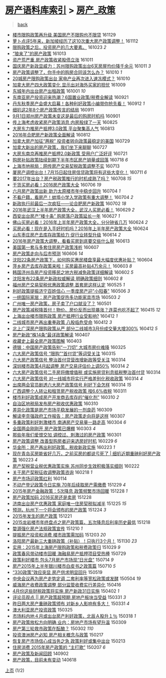 [房产语料库索引](../../README.md)  > [房产_政策](房产_政策.md)
====
> [back](../README.md)

- [楼市限购政策再升级 美国房产不限购也不限贷](http://jkwz.applinzi.com/ittc/6905917432220091396.html#%E6%A5%BC%E5%B8%82%E9%99%90%E8%B4%AD%E6%94%BF%E7%AD%96%E5%86%8D%E5%8D%87%E7%BA%A7+%E7%BE%8E%E5%9B%BD%E6%88%BF%E4%BA%A7%E4%B8%8D%E9%99%90%E8%B4%AD%E4%B9%9F%E4%B8%8D%E9%99%90%E8%B4%B7) 161129  
- [萝卜点评5年来，新加坡经历了这10次重大房产政策调整！](http://jkwz.applinzi.com/ittc/6899730518316155909.html#%E8%90%9D%E5%8D%9C%E7%82%B9%E8%AF%845%E5%B9%B4%E6%9D%A5%EF%BC%8C%E6%96%B0%E5%8A%A0%E5%9D%A1%E7%BB%8F%E5%8E%86%E4%BA%86%E8%BF%9910%E6%AC%A1%E9%87%8D%E5%A4%A7%E6%88%BF%E4%BA%A7%E6%94%BF%E7%AD%96%E8%B0%83%E6%95%B4%EF%BC%81) 161112  
- [限购政策之后，投资房产的几大要素。](http://jkwz.applinzi.com/ittc/6892207640054072325.html#%E9%99%90%E8%B4%AD%E6%94%BF%E7%AD%96%E4%B9%8B%E5%90%8E%EF%BC%8C%E6%8A%95%E8%B5%84%E6%88%BF%E4%BA%A7%E7%9A%84%E5%87%A0%E5%A4%A7%E8%A6%81%E7%B4%A0%E3%80%82) 161023 *2* 
- [“狼来了”的房产政策](http://jkwz.applinzi.com/ittc/6888526877626467333.html#%E2%80%9C%E7%8B%BC%E6%9D%A5%E4%BA%86%E2%80%9D%E7%9A%84%E6%88%BF%E4%BA%A7%E6%94%BF%E7%AD%96) 161013  
- [资产荒严重 房产政策收紧股债立涨](http://jkwz.applinzi.com/ittc/6887793618621826053.html#%E8%B5%84%E4%BA%A7%E8%8D%92%E4%B8%A5%E9%87%8D+%E6%88%BF%E4%BA%A7%E6%94%BF%E7%AD%96%E6%94%B6%E7%B4%A7%E8%82%A1%E5%80%BA%E7%AB%8B%E6%B6%A8) 161011  
- [国庆房产新政显威力：苏州限购政策出台6天房屋均价降千余元](http://jkwz.applinzi.com/ittc/6887718450893423620.html#%E5%9B%BD%E5%BA%86%E6%88%BF%E4%BA%A7%E6%96%B0%E6%94%BF%E6%98%BE%E5%A8%81%E5%8A%9B%EF%BC%9A%E8%8B%8F%E5%B7%9E%E9%99%90%E8%B4%AD%E6%94%BF%E7%AD%96%E5%87%BA%E5%8F%B06%E5%A4%A9%E6%88%BF%E5%B1%8B%E5%9D%87%E4%BB%B7%E9%99%8D%E5%8D%83%E4%BD%99%E5%85%83) 161011 *3* 
- [房产政策调整了，你手中的购房合同该怎么办？](http://jkwz.applinzi.com/ittc/6887411107584541700.html#%E6%88%BF%E4%BA%A7%E6%94%BF%E7%AD%96%E8%B0%83%E6%95%B4%E4%BA%86%EF%BC%8C%E4%BD%A0%E6%89%8B%E4%B8%AD%E7%9A%84%E8%B4%AD%E6%88%BF%E5%90%88%E5%90%8C%E8%AF%A5%E6%80%8E%E4%B9%88%E5%8A%9E%EF%BC%9F) 161010 *1* 
- [20城房产限购政策出台 家电产业再次进入速冻模式？](http://jkwz.applinzi.com/ittc/6887302561958200324.html#20%E5%9F%8E%E6%88%BF%E4%BA%A7%E9%99%90%E8%B4%AD%E6%94%BF%E7%AD%96%E5%87%BA%E5%8F%B0+%E5%AE%B6%E7%94%B5%E4%BA%A7%E4%B8%9A%E5%86%8D%E6%AC%A1%E8%BF%9B%E5%85%A5%E9%80%9F%E5%86%BB%E6%A8%A1%E5%BC%8F%EF%BC%9F) 161010  
- [加拿大房产四大政策变化 显示出对海外买家的担忧](http://jkwz.applinzi.com/ittc/6887032758295069701.html#%E5%8A%A0%E6%8B%BF%E5%A4%A7%E6%88%BF%E4%BA%A7%E5%9B%9B%E5%A4%A7%E6%94%BF%E7%AD%96%E5%8F%98%E5%8C%96+%E6%98%BE%E7%A4%BA%E5%87%BA%E5%AF%B9%E6%B5%B7%E5%A4%96%E4%B9%B0%E5%AE%B6%E7%9A%84%E6%8B%85%E5%BF%A7) 161009  
- [东城年内出台房产出租政策](http://jkwz.applinzi.com/ittc/6883830335229395973.html#%E4%B8%9C%E5%9F%8E%E5%B9%B4%E5%86%85%E5%87%BA%E5%8F%B0%E6%88%BF%E4%BA%A7%E5%87%BA%E7%A7%9F%E6%94%BF%E7%AD%96) 161001 *10* 
- [东南亚房产投资迎来热潮？6国置业政策/税费全解读](http://jkwz.applinzi.com/ittc/6880242224482223109.html#%E4%B8%9C%E5%8D%97%E4%BA%9A%E6%88%BF%E4%BA%A7%E6%8A%95%E8%B5%84%E8%BF%8E%E6%9D%A5%E7%83%AD%E6%BD%AE%EF%BC%9F6%E5%9B%BD%E7%BD%AE%E4%B8%9A%E6%94%BF%E7%AD%96%2F%E7%A8%8E%E8%B4%B9%E5%85%A8%E8%A7%A3%E8%AF%BB) 160921  
- [丹东秋季房产会盛大启幕！各种利好政策小编带你抢先看！](http://jkwz.applinzi.com/ittc/6876979853621986308.html#%E4%B8%B9%E4%B8%9C%E7%A7%8B%E5%AD%A3%E6%88%BF%E4%BA%A7%E4%BC%9A%E7%9B%9B%E5%A4%A7%E5%90%AF%E5%B9%95%EF%BC%81%E5%90%84%E7%A7%8D%E5%88%A9%E5%A5%BD%E6%94%BF%E7%AD%96%E5%B0%8F%E7%BC%96%E5%B8%A6%E4%BD%A0%E6%8A%A2%E5%85%88%E7%9C%8B%EF%BC%81) 160912 *1* 
- [细扒这2年8个房产政策传言的结局](http://jkwz.applinzi.com/ittc/6876546292536312836.html#%E7%BB%86%E6%89%92%E8%BF%992%E5%B9%B48%E4%B8%AA%E6%88%BF%E4%BA%A7%E6%94%BF%E7%AD%96%E4%BC%A0%E8%A8%80%E7%9A%84%E7%BB%93%E5%B1%80) 160911  
- [9月1日郑州房产政策未变这是最后的购房时机吗](http://jkwz.applinzi.com/ittc/6872817430904177669.html#9%E6%9C%881%E6%97%A5%E9%83%91%E5%B7%9E%E6%88%BF%E4%BA%A7%E6%94%BF%E7%AD%96%E6%9C%AA%E5%8F%98%E8%BF%99%E6%98%AF%E6%9C%80%E5%90%8E%E7%9A%84%E8%B4%AD%E6%88%BF%E6%97%B6%E6%9C%BA%E5%90%97) 160901  
- [传上海考虑收紧房产政策消息 内房股绿了一天](http://jkwz.applinzi.com/ittc/6870344061453599749.html#%E4%BC%A0%E4%B8%8A%E6%B5%B7%E8%80%83%E8%99%91%E6%94%B6%E7%B4%A7%E6%88%BF%E4%BA%A7%E6%94%BF%E7%AD%96%E6%B6%88%E6%81%AF+%E5%86%85%E6%88%BF%E8%82%A1%E7%BB%BF%E4%BA%86%E4%B8%80%E5%A4%A9) 160825  
- [大房东力推房产抵押3.0政策 平台聚集高人气](http://jkwz.applinzi.com/ittc/6865476826142606341.html#%E5%A4%A7%E6%88%BF%E4%B8%9C%E5%8A%9B%E6%8E%A8%E6%88%BF%E4%BA%A7%E6%8A%B5%E6%8A%BC3.0%E6%94%BF%E7%AD%96+%E5%B9%B3%E5%8F%B0%E8%81%9A%E9%9B%86%E9%AB%98%E4%BA%BA%E6%B0%94) 160813  
- [2016年合肥房产新政策全面解读](http://jkwz.applinzi.com/ittc/6865384467035849733.html#2016%E5%B9%B4%E5%90%88%E8%82%A5%E6%88%BF%E4%BA%A7%E6%96%B0%E6%94%BF%E7%AD%96%E5%85%A8%E9%9D%A2%E8%A7%A3%E8%AF%BB) 160812  
- [加拿大房产加征“两税” 投资者转向政策最稳定的美国](http://jkwz.applinzi.com/ittc/6860247472567485445.html#%E5%8A%A0%E6%8B%BF%E5%A4%A7%E6%88%BF%E4%BA%A7%E5%8A%A0%E5%BE%81%E2%80%9C%E4%B8%A4%E7%A8%8E%E2%80%9D+%E6%8A%95%E8%B5%84%E8%80%85%E8%BD%AC%E5%90%91%E6%94%BF%E7%AD%96%E6%9C%80%E7%A8%B3%E5%AE%9A%E7%9A%84%E7%BE%8E%E5%9B%BD) 160729  
- [加拿大新出的房产政策，我们坐下来聊聊](http://jkwz.applinzi.com/ittc/6859585546648814596.html#%E5%8A%A0%E6%8B%BF%E5%A4%A7%E6%96%B0%E5%87%BA%E7%9A%84%E6%88%BF%E4%BA%A7%E6%94%BF%E7%AD%96%EF%BC%8C%E6%88%91%E4%BB%AC%E5%9D%90%E4%B8%8B%E6%9D%A5%E8%81%8A%E8%81%8A) 160727  
- [大房东南京再推房产抵押2.0新政策 受用户广泛好评](http://jkwz.applinzi.com/ittc/6857334066915050500.html#%E5%A4%A7%E6%88%BF%E4%B8%9C%E5%8D%97%E4%BA%AC%E5%86%8D%E6%8E%A8%E6%88%BF%E4%BA%A7%E6%8A%B5%E6%8A%BC2.0%E6%96%B0%E6%94%BF%E7%AD%96+%E5%8F%97%E7%94%A8%E6%88%B7%E5%B9%BF%E6%B3%9B%E5%A5%BD%E8%AF%84) 160721  
- [购房补贴政策陆续到期下半年市区房产销量或回落](http://jkwz.applinzi.com/ittc/6856102594493285381.html#%E8%B4%AD%E6%88%BF%E8%A1%A5%E8%B4%B4%E6%94%BF%E7%AD%96%E9%99%86%E7%BB%AD%E5%88%B0%E6%9C%9F%E4%B8%8B%E5%8D%8A%E5%B9%B4%E5%B8%82%E5%8C%BA%E6%88%BF%E4%BA%A7%E9%94%80%E9%87%8F%E6%88%96%E5%9B%9E%E8%90%BD) 160718 *6* 
- [上海市地税局：网传房产交易契税政策调整不实](http://jkwz.applinzi.com/ittc/6854282099779175428.html#%E4%B8%8A%E6%B5%B7%E5%B8%82%E5%9C%B0%E7%A8%8E%E5%B1%80%EF%BC%9A%E7%BD%91%E4%BC%A0%E6%88%BF%E4%BA%A7%E4%BA%A4%E6%98%93%E5%A5%91%E7%A8%8E%E6%94%BF%E7%AD%96%E8%B0%83%E6%95%B4%E4%B8%8D%E5%AE%9E) 160713  
- [厦房产调控出台！7月15日起住房信贷政策将有这些大变化！](http://jkwz.applinzi.com/ittc/6853607767897801732.html#%E5%8E%A6%E6%88%BF%E4%BA%A7%E8%B0%83%E6%8E%A7%E5%87%BA%E5%8F%B0%EF%BC%817%E6%9C%8815%E6%97%A5%E8%B5%B7%E4%BD%8F%E6%88%BF%E4%BF%A1%E8%B4%B7%E6%94%BF%E7%AD%96%E5%B0%86%E6%9C%89%E8%BF%99%E4%BA%9B%E5%A4%A7%E5%8F%98%E5%8C%96%EF%BC%81) 160711 *6* 
- [要2017年出台？房产税政策推行的时机成熟了吗？](http://jkwz.applinzi.com/ittc/6852553475824813061.html#%E8%A6%812017%E5%B9%B4%E5%87%BA%E5%8F%B0%EF%BC%9F%E6%88%BF%E4%BA%A7%E7%A8%8E%E6%94%BF%E7%AD%96%E6%8E%A8%E8%A1%8C%E7%9A%84%E6%97%B6%E6%9C%BA%E6%88%90%E7%86%9F%E4%BA%86%E5%90%97%EF%BC%9F) 160708 *15* 
- [干货买房必看！2016房产政策大全](http://jkwz.applinzi.com/ittc/6851859026891244548.html#%E5%B9%B2%E8%B4%A7%E4%B9%B0%E6%88%BF%E5%BF%85%E7%9C%8B%EF%BC%812016%E6%88%BF%E4%BA%A7%E6%94%BF%E7%AD%96%E5%A4%A7%E5%85%A8) 160706 *19* 
- [六月房产政策出新 助力太原楼市年中稳步回升](http://jkwz.applinzi.com/ittc/6851103950077690885.html#%E5%85%AD%E6%9C%88%E6%88%BF%E4%BA%A7%E6%94%BF%E7%AD%96%E5%87%BA%E6%96%B0+%E5%8A%A9%E5%8A%9B%E5%A4%AA%E5%8E%9F%E6%A5%BC%E5%B8%82%E5%B9%B4%E4%B8%AD%E7%A8%B3%E6%AD%A5%E5%9B%9E%E5%8D%87) 160704 *1* 
- [不看户籍，看房产！蚌埠小学入学政策有重大调整！](http://jkwz.applinzi.com/ittc/6851070515200148485.html#%E4%B8%8D%E7%9C%8B%E6%88%B7%E7%B1%8D%EF%BC%8C%E7%9C%8B%E6%88%BF%E4%BA%A7%EF%BC%81%E8%9A%8C%E5%9F%A0%E5%B0%8F%E5%AD%A6%E5%85%A5%E5%AD%A6%E6%94%BF%E7%AD%96%E6%9C%89%E9%87%8D%E5%A4%A7%E8%B0%83%E6%95%B4%EF%BC%81) 160704 *2* 
- [新政执行前最后一次疯狂——论合肥房产新政策](http://jkwz.applinzi.com/ittc/6850393612130714629.html#%E6%96%B0%E6%94%BF%E6%89%A7%E8%A1%8C%E5%89%8D%E6%9C%80%E5%90%8E%E4%B8%80%E6%AC%A1%E7%96%AF%E7%8B%82%E2%80%94%E2%80%94%E8%AE%BA%E5%90%88%E8%82%A5%E6%88%BF%E4%BA%A7%E6%96%B0%E6%94%BF%E7%AD%96) 160702 *18* 
- [2016年武汉上半年房产政策大全，武汉人买房必看！](http://jkwz.applinzi.com/ittc/6849239337740534789.html#2016%E5%B9%B4%E6%AD%A6%E6%B1%89%E4%B8%8A%E5%8D%8A%E5%B9%B4%E6%88%BF%E4%BA%A7%E6%94%BF%E7%AD%96%E5%A4%A7%E5%85%A8%EF%BC%8C%E6%AD%A6%E6%B1%89%E4%BA%BA%E4%B9%B0%E6%88%BF%E5%BF%85%E7%9C%8B%EF%BC%81) 160629 *2* 
- [西安出台房产“楼十条” 购房落户政策延长一年](http://jkwz.applinzi.com/ittc/6848307818276586500.html#%E8%A5%BF%E5%AE%89%E5%87%BA%E5%8F%B0%E6%88%BF%E4%BA%A7%E2%80%9C%E6%A5%BC%E5%8D%81%E6%9D%A1%E2%80%9D+%E8%B4%AD%E6%88%BF%E8%90%BD%E6%88%B7%E6%94%BF%E7%AD%96%E5%BB%B6%E9%95%BF%E4%B8%80%E5%B9%B4) 160627 *1* 
- [佛山买房必看！2016年上半年房产政策大全，分分钟省几万](http://jkwz.applinzi.com/ittc/6847360282212697092.html#%E4%BD%9B%E5%B1%B1%E4%B9%B0%E6%88%BF%E5%BF%85%E7%9C%8B%EF%BC%812016%E5%B9%B4%E4%B8%8A%E5%8D%8A%E5%B9%B4%E6%88%BF%E4%BA%A7%E6%94%BF%E7%AD%96%E5%A4%A7%E5%85%A8%EF%BC%8C%E5%88%86%E5%88%86%E9%92%9F%E7%9C%81%E5%87%A0%E4%B8%87) 160624 *2* 
- [买房必看！现在是入手好时机吗？2016年上半年房产政策大全](http://jkwz.applinzi.com/ittc/6847270088335688709.html#%E4%B9%B0%E6%88%BF%E5%BF%85%E7%9C%8B%EF%BC%81%E7%8E%B0%E5%9C%A8%E6%98%AF%E5%85%A5%E6%89%8B%E5%A5%BD%E6%97%B6%E6%9C%BA%E5%90%97%EF%BC%9F2016%E5%B9%B4%E4%B8%8A%E5%8D%8A%E5%B9%B4%E6%88%BF%E4%BA%A7%E6%94%BF%E7%AD%96%E5%A4%A7%E5%85%A8) 160624  
- [山东枣庄房产去库存政策给力 促行业转型升级](http://jkwz.applinzi.com/ittc/6843613095939015685.html#%E5%B1%B1%E4%B8%9C%E6%9E%A3%E5%BA%84%E6%88%BF%E4%BA%A7%E5%8E%BB%E5%BA%93%E5%AD%98%E6%94%BF%E7%AD%96%E7%BB%99%E5%8A%9B+%E4%BF%83%E8%A1%8C%E4%B8%9A%E8%BD%AC%E5%9E%8B%E5%8D%87%E7%BA%A7) 160614 *2* 
- [2016年房产政策大调整，看看买房到底要交些什么税](http://jkwz.applinzi.com/ittc/6843153630500488197.html#2016%E5%B9%B4%E6%88%BF%E4%BA%A7%E6%94%BF%E7%AD%96%E5%A4%A7%E8%B0%83%E6%95%B4%EF%BC%8C%E7%9C%8B%E7%9C%8B%E4%B9%B0%E6%88%BF%E5%88%B0%E5%BA%95%E8%A6%81%E4%BA%A4%E4%BA%9B%E4%BB%80%E4%B9%88%E7%A8%8E) 160613  
- [美国第一套与多套住房房产政策浅析](http://jkwz.applinzi.com/ittc/6840942189534004229.html#%E7%BE%8E%E5%9B%BD%E7%AC%AC%E4%B8%80%E5%A5%97%E4%B8%8E%E5%A4%9A%E5%A5%97%E4%BD%8F%E6%88%BF%E6%88%BF%E4%BA%A7%E6%94%BF%E7%AD%96%E6%B5%85%E6%9E%90) 160607  
- [房产政策走向与后市预测](http://jkwz.applinzi.com/ittc/6840539425687471109.html#%E6%88%BF%E4%BA%A7%E6%94%BF%E7%AD%96%E8%B5%B0%E5%90%91%E4%B8%8E%E5%90%8E%E5%B8%82%E9%A2%84%E6%B5%8B) 160606 *14* 
- [沈阳22条房产政策下，如何购买惠民楼盘享最大幅度优惠补贴？](http://jkwz.applinzi.com/ittc/6839877712101245956.html#%E6%B2%88%E9%98%B322%E6%9D%A1%E6%88%BF%E4%BA%A7%E6%94%BF%E7%AD%96%E4%B8%8B%EF%BC%8C%E5%A6%82%E4%BD%95%E8%B4%AD%E4%B9%B0%E6%83%A0%E6%B0%91%E6%A5%BC%E7%9B%98%E4%BA%AB%E6%9C%80%E5%A4%A7%E5%B9%85%E5%BA%A6%E4%BC%98%E6%83%A0%E8%A1%A5%E8%B4%B4%EF%BC%9F) 160604  
- [萍乡房产去库存政策来啦！买房最高补贴4万余元！](http://jkwz.applinzi.com/ittc/6839577457132569604.html#%E8%90%8D%E4%B9%A1%E6%88%BF%E4%BA%A7%E5%8E%BB%E5%BA%93%E5%AD%98%E6%94%BF%E7%AD%96%E6%9D%A5%E5%95%A6%EF%BC%81%E4%B9%B0%E6%88%BF%E6%9C%80%E9%AB%98%E8%A1%A5%E8%B4%B44%E4%B8%87%E4%BD%99%E5%85%83%EF%BC%81) 160603 *8* 
- [韩国济州岛房产投资移民之地方税减免政策详细解读](http://jkwz.applinzi.com/ittc/6839158981440046084.html#%E9%9F%A9%E5%9B%BD%E6%B5%8E%E5%B7%9E%E5%B2%9B%E6%88%BF%E4%BA%A7%E6%8A%95%E8%B5%84%E7%A7%BB%E6%B0%91%E4%B9%8B%E5%9C%B0%E6%96%B9%E7%A8%8E%E5%87%8F%E5%85%8D%E6%94%BF%E7%AD%96%E8%AF%A6%E7%BB%86%E8%A7%A3%E8%AF%BB) 160602 *5* 
- [沈阳发布22条房产新政权威解读 明确政策细则](http://jkwz.applinzi.com/ittc/6839047037576020997.html#%E6%B2%88%E9%98%B3%E5%8F%91%E5%B8%8322%E6%9D%A1%E6%88%BF%E4%BA%A7%E6%96%B0%E6%94%BF%E6%9D%83%E5%A8%81%E8%A7%A3%E8%AF%BB+%E6%98%8E%E7%A1%AE%E6%94%BF%E7%AD%96%E7%BB%86%E5%88%99) 160602 *8* 
- [福州房产交易契税优惠政策调整 首套房这样认定](http://jkwz.applinzi.com/ittc/6836063311342601220.html#%E7%A6%8F%E5%B7%9E%E6%88%BF%E4%BA%A7%E4%BA%A4%E6%98%93%E5%A5%91%E7%A8%8E%E4%BC%98%E6%83%A0%E6%94%BF%E7%AD%96%E8%B0%83%E6%95%B4+%E9%A6%96%E5%A5%97%E6%88%BF%E8%BF%99%E6%A0%B7%E8%AE%A4%E5%AE%9A) 160525 *1* 
- [利好政策提振济宁百姓信心 一季度房产迎&quot;小阳春&quot;](http://jkwz.applinzi.com/ittc/6829032327841580036.html#%E5%88%A9%E5%A5%BD%E6%94%BF%E7%AD%96%E6%8F%90%E6%8C%AF%E6%B5%8E%E5%AE%81%E7%99%BE%E5%A7%93%E4%BF%A1%E5%BF%83+%E4%B8%80%E5%AD%A3%E5%BA%A6%E6%88%BF%E4%BA%A7%E8%BF%8E%26quot%3B%E5%B0%8F%E9%98%B3%E6%98%A5%26quot%3B) 160506 *3* 
- [一统国际家居：房产政策促热多功能家具市场](http://jkwz.applinzi.com/ittc/6827996534444393477.html#%E4%B8%80%E7%BB%9F%E5%9B%BD%E9%99%85%E5%AE%B6%E5%B1%85%EF%BC%9A%E6%88%BF%E4%BA%A7%E6%94%BF%E7%AD%96%E4%BF%83%E7%83%AD%E5%A4%9A%E5%8A%9F%E8%83%BD%E5%AE%B6%E5%85%B7%E5%B8%82%E5%9C%BA) 160503 *2* 
- [广州唯一房产政策，房子卖了户口就没了？](http://jkwz.applinzi.com/ittc/6827290992495297541.html#%E5%B9%BF%E5%B7%9E%E5%94%AF%E4%B8%80%E6%88%BF%E4%BA%A7%E6%94%BF%E7%AD%96%EF%BC%8C%E6%88%BF%E5%AD%90%E5%8D%96%E4%BA%86%E6%88%B7%E5%8F%A3%E5%B0%B1%E6%B2%A1%E4%BA%86%EF%BC%9F) 160501  
- [房产政策减税降首付！物价、房价反而出现暴涨？连菜也吃不起了](http://jkwz.applinzi.com/ittc/6821319715389441028.html#%E6%88%BF%E4%BA%A7%E6%94%BF%E7%AD%96%E5%87%8F%E7%A8%8E%E9%99%8D%E9%A6%96%E4%BB%98%EF%BC%81%E7%89%A9%E4%BB%B7%E3%80%81%E6%88%BF%E4%BB%B7%E5%8F%8D%E8%80%8C%E5%87%BA%E7%8E%B0%E6%9A%B4%E6%B6%A8%EF%BC%9F%E8%BF%9E%E8%8F%9C%E4%B9%9F%E5%90%83%E4%B8%8D%E8%B5%B7%E4%BA%86) 160415 *12* 
- [上海出台楼市限购政策 房产抵押行业受影响?](http://jkwz.applinzi.com/ittc/6820176995631498244.html#%E4%B8%8A%E6%B5%B7%E5%87%BA%E5%8F%B0%E6%A5%BC%E5%B8%82%E9%99%90%E8%B4%AD%E6%94%BF%E7%AD%96+%E6%88%BF%E4%BA%A7%E6%8A%B5%E6%8A%BC%E8%A1%8C%E4%B8%9A%E5%8F%97%E5%BD%B1%E5%93%8D%3F) 160412 *1* 
- [二线城市房产再出重拳政策 八股临危受命](http://jkwz.applinzi.com/ittc/6820157526490219524.html#%E4%BA%8C%E7%BA%BF%E5%9F%8E%E5%B8%82%E6%88%BF%E4%BA%A7%E5%86%8D%E5%87%BA%E9%87%8D%E6%8B%B3%E6%94%BF%E7%AD%96+%E5%85%AB%E8%82%A1%E4%B8%B4%E5%8D%B1%E5%8F%97%E5%91%BD) 160412 *3* 
- [北上广深房产限购政策从严 部分二线城市3月份成交量大增300%](http://jkwz.applinzi.com/ittc/6820150060977226756.html#%E5%8C%97%E4%B8%8A%E5%B9%BF%E6%B7%B1%E6%88%BF%E4%BA%A7%E9%99%90%E8%B4%AD%E6%94%BF%E7%AD%96%E4%BB%8E%E4%B8%A5+%E9%83%A8%E5%88%86%E4%BA%8C%E7%BA%BF%E5%9F%8E%E5%B8%823%E6%9C%88%E4%BB%BD%E6%88%90%E4%BA%A4%E9%87%8F%E5%A4%A7%E5%A2%9E300%25) 160412 *5* 
- [房产新政“株14条”最详政策解读](http://jkwz.applinzi.com/ittc/6818276579545187332.html#%E6%88%BF%E4%BA%A7%E6%96%B0%E6%94%BF%E2%80%9C%E6%A0%AA14%E6%9D%A1%E2%80%9D%E6%9C%80%E8%AF%A6%E6%94%BF%E7%AD%96%E8%A7%A3%E8%AF%BB) 160407  
- [收藏史上最全房产政策图解](http://jkwz.applinzi.com/ittc/6816924129663910917.html#%E6%94%B6%E8%97%8F%E5%8F%B2%E4%B8%8A%E6%9C%80%E5%85%A8%E6%88%BF%E4%BA%A7%E6%94%BF%E7%AD%96%E5%9B%BE%E8%A7%A3) 160403  
- [德银：中国房产政策告别“一刀切” 大城市房价难降](http://jkwz.applinzi.com/ittc/6813512619352654852.html#%E5%BE%B7%E9%93%B6%EF%BC%9A%E4%B8%AD%E5%9B%BD%E6%88%BF%E4%BA%A7%E6%94%BF%E7%AD%96%E5%91%8A%E5%88%AB%E2%80%9C%E4%B8%80%E5%88%80%E5%88%87%E2%80%9D+%E5%A4%A7%E5%9F%8E%E5%B8%82%E6%88%BF%E4%BB%B7%E9%9A%BE%E9%99%8D) 160325  
- [六大房产政策信号 “限购”“首付贷”等词受关注](http://jkwz.applinzi.com/ittc/6809746345682273284.html#%E5%85%AD%E5%A4%A7%E6%88%BF%E4%BA%A7%E6%94%BF%E7%AD%96%E4%BF%A1%E5%8F%B7+%E2%80%9C%E9%99%90%E8%B4%AD%E2%80%9D%E2%80%9C%E9%A6%96%E4%BB%98%E8%B4%B7%E2%80%9D%E7%AD%89%E8%AF%8D%E5%8F%97%E5%85%B3%E6%B3%A8) 160315  
- [六大房产政策信号 整治首付贷营改增新政等受关注](http://jkwz.applinzi.com/ittc/6809511857085744133.html#%E5%85%AD%E5%A4%A7%E6%88%BF%E4%BA%A7%E6%94%BF%E7%AD%96%E4%BF%A1%E5%8F%B7+%E6%95%B4%E6%B2%BB%E9%A6%96%E4%BB%98%E8%B4%B7%E8%90%A5%E6%94%B9%E5%A2%9E%E6%96%B0%E6%94%BF%E7%AD%89%E5%8F%97%E5%85%B3%E6%B3%A8) 160314  
- [深圳楼市政策4月起调整 房产交易评估价上调50%](http://jkwz.applinzi.com/ittc/6809476045979780100.html#%E6%B7%B1%E5%9C%B3%E6%A5%BC%E5%B8%82%E6%94%BF%E7%AD%964%E6%9C%88%E8%B5%B7%E8%B0%83%E6%95%B4+%E6%88%BF%E4%BA%A7%E4%BA%A4%E6%98%93%E8%AF%84%E4%BC%B0%E4%BB%B7%E4%B8%8A%E8%B0%8350%25) 160314 *2* 
- [六大房产政策信号二手房将缴增值税 或实施房贷利息抵税整治首付贷](http://jkwz.applinzi.com/ittc/6809457856264799236.html#%E5%85%AD%E5%A4%A7%E6%88%BF%E4%BA%A7%E6%94%BF%E7%AD%96%E4%BF%A1%E5%8F%B7%E4%BA%8C%E6%89%8B%E6%88%BF%E5%B0%86%E7%BC%B4%E5%A2%9E%E5%80%BC%E7%A8%8E+%E6%88%96%E5%AE%9E%E6%96%BD%E6%88%BF%E8%B4%B7%E5%88%A9%E6%81%AF%E6%8A%B5%E7%A8%8E%E6%95%B4%E6%B2%BB%E9%A6%96%E4%BB%98%E8%B4%B7) 160314  
- [六大房产政策信号 对一线城市将实行严格差别化税收政策](http://jkwz.applinzi.com/ittc/6809453993558279173.html#%E5%85%AD%E5%A4%A7%E6%88%BF%E4%BA%A7%E6%94%BF%E7%AD%96%E4%BF%A1%E5%8F%B7+%E5%AF%B9%E4%B8%80%E7%BA%BF%E5%9F%8E%E5%B8%82%E5%B0%86%E5%AE%9E%E8%A1%8C%E4%B8%A5%E6%A0%BC%E5%B7%AE%E5%88%AB%E5%8C%96%E7%A8%8E%E6%94%B6%E6%94%BF%E7%AD%96) 160314 *4* 
- [出席两会官员剧透六大房产政策信号 利好下会怎样](http://jkwz.applinzi.com/ittc/6809370317478691845.html#%E5%87%BA%E5%B8%AD%E4%B8%A4%E4%BC%9A%E5%AE%98%E5%91%98%E5%89%A7%E9%80%8F%E5%85%AD%E5%A4%A7%E6%88%BF%E4%BA%A7%E6%94%BF%E7%AD%96%E4%BF%A1%E5%8F%B7+%E5%88%A9%E5%A5%BD%E4%B8%8B%E4%BC%9A%E6%80%8E%E6%A0%B7) 160314 *15* 
- [广西调整个人转让和租赁房产税收政策 按6.6%收税](http://jkwz.applinzi.com/ittc/6808285006686323716.html#%E5%B9%BF%E8%A5%BF%E8%B0%83%E6%95%B4%E4%B8%AA%E4%BA%BA%E8%BD%AC%E8%AE%A9%E5%92%8C%E7%A7%9F%E8%B5%81%E6%88%BF%E4%BA%A7%E7%A8%8E%E6%94%B6%E6%94%BF%E7%AD%96+%E6%8C%896.6%25%E6%94%B6%E7%A8%8E) 160311  
- [楼市利好政策成房产开发商去库存的“催化剂”](http://jkwz.applinzi.com/ittc/6808044507488584708.html#%E6%A5%BC%E5%B8%82%E5%88%A9%E5%A5%BD%E6%94%BF%E7%AD%96%E6%88%90%E6%88%BF%E4%BA%A7%E5%BC%80%E5%8F%91%E5%95%86%E5%8E%BB%E5%BA%93%E5%AD%98%E7%9A%84%E2%80%9C%E5%82%AC%E5%8C%96%E5%89%82%E2%80%9D) 160310 *2* 
- [自治区地税局发布房产税收优惠政策](http://jkwz.applinzi.com/ittc/6807873217884587012.html#%E8%87%AA%E6%B2%BB%E5%8C%BA%E5%9C%B0%E7%A8%8E%E5%B1%80%E5%8F%91%E5%B8%83%E6%88%BF%E4%BA%A7%E7%A8%8E%E6%94%B6%E4%BC%98%E6%83%A0%E6%94%BF%E7%AD%96) 160310  
- [差异化政策是房产市场平稳发展的一剂良药](http://jkwz.applinzi.com/ittc/6807540836199826436.html#%E5%B7%AE%E5%BC%82%E5%8C%96%E6%94%BF%E7%AD%96%E6%98%AF%E6%88%BF%E4%BA%A7%E5%B8%82%E5%9C%BA%E5%B9%B3%E7%A8%B3%E5%8F%91%E5%B1%95%E7%9A%84%E4%B8%80%E5%89%82%E8%89%AF%E8%8D%AF) 160309  
- [解读李克强政府工作报告：房产政策走向将是这样](http://jkwz.applinzi.com/ittc/6806897346893841412.html#%E8%A7%A3%E8%AF%BB%E6%9D%8E%E5%85%8B%E5%BC%BA%E6%94%BF%E5%BA%9C%E5%B7%A5%E4%BD%9C%E6%8A%A5%E5%91%8A%EF%BC%9A%E6%88%BF%E4%BA%A7%E6%94%BF%E7%AD%96%E8%B5%B0%E5%90%91%E5%B0%86%E6%98%AF%E8%BF%99%E6%A0%B7) 160307  
- [多重政策利好刺激楼市 南通房产交易量一路走高](http://jkwz.applinzi.com/ittc/6805665987902833669.html#%E5%A4%9A%E9%87%8D%E6%94%BF%E7%AD%96%E5%88%A9%E5%A5%BD%E5%88%BA%E6%BF%80%E6%A5%BC%E5%B8%82+%E5%8D%97%E9%80%9A%E6%88%BF%E4%BA%A7%E4%BA%A4%E6%98%93%E9%87%8F%E4%B8%80%E8%B7%AF%E8%B5%B0%E9%AB%98) 160304 *6* 
- [全国两会刚刚开 房产政策已爆棚](http://jkwz.applinzi.com/ittc/6805301247372428292.html#%E5%85%A8%E5%9B%BD%E4%B8%A4%E4%BC%9A%E5%88%9A%E5%88%9A%E5%BC%80+%E6%88%BF%E4%BA%A7%E6%94%BF%E7%AD%96%E5%B7%B2%E7%88%86%E6%A3%9A) 160303 *4* 
- [那些年我们爱恨交加 调控过、刺激过的房产政策](http://jkwz.applinzi.com/ittc/6804689403758773253.html#%E9%82%A3%E4%BA%9B%E5%B9%B4%E6%88%91%E4%BB%AC%E7%88%B1%E6%81%A8%E4%BA%A4%E5%8A%A0+%E8%B0%83%E6%8E%A7%E8%BF%87%E3%80%81%E5%88%BA%E6%BF%80%E8%BF%87%E7%9A%84%E6%88%BF%E4%BA%A7%E6%94%BF%E7%AD%96) 160301  
- [房产政策调整 改善型购房者迎来选房好时机](http://jkwz.applinzi.com/ittc/6804228843640456196.html#%E6%88%BF%E4%BA%A7%E6%94%BF%E7%AD%96%E8%B0%83%E6%95%B4+%E6%94%B9%E5%96%84%E5%9E%8B%E8%B4%AD%E6%88%BF%E8%80%85%E8%BF%8E%E6%9D%A5%E9%80%89%E6%88%BF%E5%A5%BD%E6%97%B6%E6%9C%BA) 160229 *6* 
- [华金所：房产再出利好政策，税收新政实施](http://jkwz.applinzi.com/ittc/6801950450920195076.html#%E5%8D%8E%E9%87%91%E6%89%80%EF%BC%9A%E6%88%BF%E4%BA%A7%E5%86%8D%E5%87%BA%E5%88%A9%E5%A5%BD%E6%94%BF%E7%AD%96%EF%BC%8C%E7%A8%8E%E6%94%B6%E6%96%B0%E6%94%BF%E5%AE%9E%E6%96%BD) 160223 *1* 
- [现在青岛买房能省好几万，之前买房的都说亏死了 | 细扒近期重磅利好房产政策](http://jkwz.applinzi.com/ittc/6801919919906096132.html#%E7%8E%B0%E5%9C%A8%E9%9D%92%E5%B2%9B%E4%B9%B0%E6%88%BF%E8%83%BD%E7%9C%81%E5%A5%BD%E5%87%A0%E4%B8%87%EF%BC%8C%E4%B9%8B%E5%89%8D%E4%B9%B0%E6%88%BF%E7%9A%84%E9%83%BD%E8%AF%B4%E4%BA%8F%E6%AD%BB%E4%BA%86+%7C+%E7%BB%86%E6%89%92%E8%BF%91%E6%9C%9F%E9%87%8D%E7%A3%85%E5%88%A9%E5%A5%BD%E6%88%BF%E4%BA%A7%E6%94%BF%E7%AD%96) 160223 *4* 
- [房产契税营业税优惠政策实施 苏州同步生效积极落实细则](http://jkwz.applinzi.com/ittc/6801572852968981509.html#%E6%88%BF%E4%BA%A7%E5%A5%91%E7%A8%8E%E8%90%A5%E4%B8%9A%E7%A8%8E%E4%BC%98%E6%83%A0%E6%94%BF%E7%AD%96%E5%AE%9E%E6%96%BD+%E8%8B%8F%E5%B7%9E%E5%90%8C%E6%AD%A5%E7%94%9F%E6%95%88%E7%A7%AF%E6%9E%81%E8%90%BD%E5%AE%9E%E7%BB%86%E5%88%99) 160222  
- [关于房产契税征收调整政策咨询](http://jkwz.applinzi.com/ittc/6800256279964550149.html#%E5%85%B3%E4%BA%8E%E6%88%BF%E4%BA%A7%E5%A5%91%E7%A8%8E%E5%BE%81%E6%94%B6%E8%B0%83%E6%95%B4%E6%94%BF%E7%AD%96%E5%92%A8%E8%AF%A2) 160218 *1* 
- [房产市场迎政策红利](http://jkwz.applinzi.com/ittc/6787107049318122500.html#%E6%88%BF%E4%BA%A7%E5%B8%82%E5%9C%BA%E8%BF%8E%E6%94%BF%E7%AD%96%E7%BA%A2%E5%88%A9) 160114  
- [不动产登记政策今日实施 70年后续取房产需缴费](http://jkwz.applinzi.com/ittc/6781250646623912964.html#%E4%B8%8D%E5%8A%A8%E4%BA%A7%E7%99%BB%E8%AE%B0%E6%94%BF%E7%AD%96%E4%BB%8A%E6%97%A5%E5%AE%9E%E6%96%BD+70%E5%B9%B4%E5%90%8E%E7%BB%AD%E5%8F%96%E6%88%BF%E4%BA%A7%E9%9C%80%E7%BC%B4%E8%B4%B9) 151229 *4* 
- [2015年房产金融政策：5次降息 政策频繁市场回暖](http://jkwz.applinzi.com/ittc/6780895160238081029.html#2015%E5%B9%B4%E6%88%BF%E4%BA%A7%E9%87%91%E8%9E%8D%E6%94%BF%E7%AD%96%EF%BC%9A5%E6%AC%A1%E9%99%8D%E6%81%AF+%E6%94%BF%E7%AD%96%E9%A2%91%E7%B9%81%E5%B8%82%E5%9C%BA%E5%9B%9E%E6%9A%96) 151228 *1* 
- [房产政策加码 2016买房还是卖房](http://jkwz.applinzi.com/ittc/6780813053650273285.html#%E6%88%BF%E4%BA%A7%E6%94%BF%E7%AD%96%E5%8A%A0%E7%A0%81+2016%E4%B9%B0%E6%88%BF%E8%BF%98%E6%98%AF%E5%8D%96%E6%88%BF) 151228  
- [济南出台房产优惠政策 家庭唯一住房契税拟减半](http://jkwz.applinzi.com/ittc/6779733589172421637.html#%E6%B5%8E%E5%8D%97%E5%87%BA%E5%8F%B0%E6%88%BF%E4%BA%A7%E4%BC%98%E6%83%A0%E6%94%BF%E7%AD%96+%E5%AE%B6%E5%BA%AD%E5%94%AF%E4%B8%80%E4%BD%8F%E6%88%BF%E5%A5%91%E7%A8%8E%E6%8B%9F%E5%87%8F%E5%8D%8A) 151225 *15* 
- [预测，杭州下一个将会颁布的房产政策](http://jkwz.applinzi.com/ittc/6779316075430937605.html#%E9%A2%84%E6%B5%8B%EF%BC%8C%E6%9D%AD%E5%B7%9E%E4%B8%8B%E4%B8%80%E4%B8%AA%E5%B0%86%E4%BC%9A%E9%A2%81%E5%B8%83%E7%9A%84%E6%88%BF%E4%BA%A7%E6%94%BF%E7%AD%96) 151224 *3* 
- [2015年发生的房产政策](http://jkwz.applinzi.com/ittc/6778267509123974148.html#2015%E5%B9%B4%E5%8F%91%E7%94%9F%E7%9A%84%E6%88%BF%E4%BA%A7%E6%94%BF%E7%AD%96) 151221  
- [2015龙岩楼市年终盘点之房产政策篇，五次降息后利率历史最低](http://jkwz.applinzi.com/ittc/6777208334159709189.html#2015%E9%BE%99%E5%B2%A9%E6%A5%BC%E5%B8%82%E5%B9%B4%E7%BB%88%E7%9B%98%E7%82%B9%E4%B9%8B%E6%88%BF%E4%BA%A7%E6%94%BF%E7%AD%96%E7%AF%87%EF%BC%8C%E4%BA%94%E6%AC%A1%E9%99%8D%E6%81%AF%E5%90%8E%E5%88%A9%E7%8E%87%E5%8E%86%E5%8F%B2%E6%9C%80%E4%BD%8E) 151218  
- [婺源强化房产法规政策宣传](http://jkwz.applinzi.com/ittc/6774124665140413444.html#%E5%A9%BA%E6%BA%90%E5%BC%BA%E5%8C%96%E6%88%BF%E4%BA%A7%E6%B3%95%E8%A7%84%E6%94%BF%E7%AD%96%E5%AE%A3%E4%BC%A0) 151210 *1* 
- [提振房产投资和消费 楼市政策需加码](http://jkwz.applinzi.com/ittc/6771382313946711044.html#%E6%8F%90%E6%8C%AF%E6%88%BF%E4%BA%A7%E6%8A%95%E8%B5%84%E5%92%8C%E6%B6%88%E8%B4%B9+%E6%A5%BC%E5%B8%82%E6%94%BF%E7%AD%96%E9%9C%80%E5%8A%A0%E7%A0%81) 151203 *20* 
- [洛阳房产最新三大重磅政策（补贴）！只执行3个月！](http://jkwz.applinzi.com/ittc/6770438458195837956.html#%E6%B4%9B%E9%98%B3%E6%88%BF%E4%BA%A7%E6%9C%80%E6%96%B0%E4%B8%89%E5%A4%A7%E9%87%8D%E7%A3%85%E6%94%BF%E7%AD%96%EF%BC%88%E8%A1%A5%E8%B4%B4%EF%BC%89%EF%BC%81%E5%8F%AA%E6%89%A7%E8%A1%8C3%E4%B8%AA%E6%9C%88%EF%BC%81) 151130 *23* 
- [实用：2015年上海房产限购政策和税费政策归](http://jkwz.applinzi.com/ittc/6758538766249427972.html#%E5%AE%9E%E7%94%A8%EF%BC%9A2015%E5%B9%B4%E4%B8%8A%E6%B5%B7%E6%88%BF%E4%BA%A7%E9%99%90%E8%B4%AD%E6%94%BF%E7%AD%96%E5%92%8C%E7%A8%8E%E8%B4%B9%E6%94%BF%E7%AD%96%E5%BD%92) 151029 *9* 
- [政策春风带动楼市回暖 海融易房产抵押项目受热捧](http://jkwz.applinzi.com/ittc/547650611432083596.html#%E6%94%BF%E7%AD%96%E6%98%A5%E9%A3%8E%E5%B8%A6%E5%8A%A8%E6%A5%BC%E5%B8%82%E5%9B%9E%E6%9A%96+%E6%B5%B7%E8%9E%8D%E6%98%93%E6%88%BF%E4%BA%A7%E6%8A%B5%E6%8A%BC%E9%A1%B9%E7%9B%AE%E5%8F%97%E7%83%AD%E6%8D%A7) 150729  
- [政策利好楼市 包头7月房产市场现“日光盘”](http://jkwz.applinzi.com/ittc/547650611423218235.html#%E6%94%BF%E7%AD%96%E5%88%A9%E5%A5%BD%E6%A5%BC%E5%B8%82+%E5%8C%85%E5%A4%B47%E6%9C%88%E6%88%BF%E4%BA%A7%E5%B8%82%E5%9C%BA%E7%8E%B0%E2%80%9C%E6%97%A5%E5%85%89%E7%9B%98%E2%80%9D) 150714 *9* 
- [房产2015年上半年银川楼市白皮书之政策篇](http://jkwz.applinzi.com/ittc/547650615025612769.html#%E6%88%BF%E4%BA%A72015%E5%B9%B4%E4%B8%8A%E5%8D%8A%E5%B9%B4%E9%93%B6%E5%B7%9D%E6%A5%BC%E5%B8%82%E7%99%BD%E7%9A%AE%E4%B9%A6%E4%B9%8B%E6%94%BF%E7%AD%96%E7%AF%87) 150710 *5* 
- [“330政策”效应突显 房产供求明显回升](http://jkwz.applinzi.com/ittc/547650611414978100.html#%E2%80%9C330%E6%94%BF%E7%AD%96%E2%80%9D%E6%95%88%E5%BA%94%E7%AA%81%E6%98%BE+%E6%88%BF%E4%BA%A7%E4%BE%9B%E6%B1%82%E6%98%8E%E6%98%BE%E5%9B%9E%E5%8D%87) 150519  
- [中央会议再为房产走势定调 二套利率等宽松政策或发酵](http://jkwz.applinzi.com/ittc/547650611406790416.html#%E4%B8%AD%E5%A4%AE%E4%BC%9A%E8%AE%AE%E5%86%8D%E4%B8%BA%E6%88%BF%E4%BA%A7%E8%B5%B0%E5%8A%BF%E5%AE%9A%E8%B0%83+%E4%BA%8C%E5%A5%97%E5%88%A9%E7%8E%87%E7%AD%89%E5%AE%BD%E6%9D%BE%E6%94%BF%E7%AD%96%E6%88%96%E5%8F%91%E9%85%B5) 150504 *19* 
- [威海房产收费政策调整 部分监管收费实行差异化](http://jkwz.applinzi.com/ittc/547650611403649731.html#%E5%A8%81%E6%B5%B7%E6%88%BF%E4%BA%A7%E6%94%B6%E8%B4%B9%E6%94%BF%E7%AD%96%E8%B0%83%E6%95%B4+%E9%83%A8%E5%88%86%E7%9B%91%E7%AE%A1%E6%94%B6%E8%B4%B9%E5%AE%9E%E8%A1%8C%E5%B7%AE%E5%BC%82%E5%8C%96) 150416  
- [4月份这些财税政策将实施 房产新政31日实施](http://jkwz.applinzi.com/ittc/547650611403357539.html#4%E6%9C%88%E4%BB%BD%E8%BF%99%E4%BA%9B%E8%B4%A2%E7%A8%8E%E6%94%BF%E7%AD%96%E5%B0%86%E5%AE%9E%E6%96%BD+%E6%88%BF%E4%BA%A7%E6%96%B0%E6%94%BF31%E6%97%A5%E5%AE%9E%E6%96%BD) 150402 *1* 
- [评论员观点 || 房产政策超预期 房地产板块当受益](http://jkwz.applinzi.com/ittc/547650611400716796.html#%E8%AF%84%E8%AE%BA%E5%91%98%E8%A7%82%E7%82%B9+%7C%7C+%E6%88%BF%E4%BA%A7%E6%94%BF%E7%AD%96%E8%B6%85%E9%A2%84%E6%9C%9F+%E6%88%BF%E5%9C%B0%E4%BA%A7%E6%9D%BF%E5%9D%97%E5%BD%93%E5%8F%97%E7%9B%8A) 150331 *3* 
- [昨日两大房产重磅政策颁布 对新乡人影响有多大！](http://jkwz.applinzi.com/ittc/547650611400569408.html#%E6%98%A8%E6%97%A5%E4%B8%A4%E5%A4%A7%E6%88%BF%E4%BA%A7%E9%87%8D%E7%A3%85%E6%94%BF%E7%AD%96%E9%A2%81%E5%B8%83+%E5%AF%B9%E6%96%B0%E4%B9%A1%E4%BA%BA%E5%BD%B1%E5%93%8D%E6%9C%89%E5%A4%9A%E5%A4%A7%EF%BC%81) 150331 *4* 
- [澳大利亚房产投资政策](http://jkwz.applinzi.com/ittc/547650611402032963.html#%E6%BE%B3%E5%A4%A7%E5%88%A9%E4%BA%9A%E6%88%BF%E4%BA%A7%E6%8A%95%E8%B5%84%E6%94%BF%E7%AD%96) 150325  
- [市场料内地４月或出台房产利好政策，北辰Ａ股升１％](http://jkwz.applinzi.com/ittc/547650611398080206.html#%E5%B8%82%E5%9C%BA%E6%96%99%E5%86%85%E5%9C%B0%EF%BC%94%E6%9C%88%E6%88%96%E5%87%BA%E5%8F%B0%E6%88%BF%E4%BA%A7%E5%88%A9%E5%A5%BD%E6%94%BF%E7%AD%96%EF%BC%8C%E5%8C%97%E8%BE%B0%EF%BC%A1%E8%82%A1%E5%8D%87%EF%BC%91%EF%BC%85) 150318 *1* 
- [房产政策放松方向明确 业内：房地产市场有望升温](http://jkwz.applinzi.com/ittc/547650611394937504.html#%E6%88%BF%E4%BA%A7%E6%94%BF%E7%AD%96%E6%94%BE%E6%9D%BE%E6%96%B9%E5%90%91%E6%98%8E%E7%A1%AE+%E4%B8%9A%E5%86%85%EF%BC%9A%E6%88%BF%E5%9C%B0%E4%BA%A7%E5%B8%82%E5%9C%BA%E6%9C%89%E6%9C%9B%E5%8D%87%E6%B8%A9) 150309  
- [房产第三轮救市政策在酝酿？](http://jkwz.applinzi.com/ittc/547650611392577602.html#%E6%88%BF%E4%BA%A7%E7%AC%AC%E4%B8%89%E8%BD%AE%E6%95%91%E5%B8%82%E6%94%BF%E7%AD%96%E5%9C%A8%E9%85%9D%E9%85%BF%EF%BC%9F) 150302 *110* 
- [投资澳洲房产必知 房产相关概念与政策](http://jkwz.applinzi.com/ittc/547650611394223298.html#%E6%8A%95%E8%B5%84%E6%BE%B3%E6%B4%B2%E6%88%BF%E4%BA%A7%E5%BF%85%E7%9F%A5+%E6%88%BF%E4%BA%A7%E7%9B%B8%E5%85%B3%E6%A6%82%E5%BF%B5%E4%B8%8E%E6%94%BF%E7%AD%96) 150217  
- [恢复房产市场信心成当务之急 政策利好或集中出台](http://jkwz.applinzi.com/ittc/547650611392624906.html#%E6%81%A2%E5%A4%8D%E6%88%BF%E4%BA%A7%E5%B8%82%E5%9C%BA%E4%BF%A1%E5%BF%83%E6%88%90%E5%BD%93%E5%8A%A1%E4%B9%8B%E6%80%A5+%E6%94%BF%E7%AD%96%E5%88%A9%E5%A5%BD%E6%88%96%E9%9B%86%E4%B8%AD%E5%87%BA%E5%8F%B0) 150213  
- [住房消费 2015年房产政策的 “主打歌”](http://jkwz.applinzi.com/ittc/547650611390930845.html#%E4%BD%8F%E6%88%BF%E6%B6%88%E8%B4%B9+2015%E5%B9%B4%E6%88%BF%E4%BA%A7%E6%94%BF%E7%AD%96%E7%9A%84+%E2%80%9C%E4%B8%BB%E6%89%93%E6%AD%8C%E2%80%9D) 150207 *6* 
- [房产政策及新闻回顾](http://jkwz.applinzi.com/ittc/547650611372926451.html#%E6%88%BF%E4%BA%A7%E6%94%BF%E7%AD%96%E5%8F%8A%E6%96%B0%E9%97%BB%E5%9B%9E%E9%A1%BE) 140902  
- [房产政策，目前未有变动](http://jkwz.applinzi.com/ittc/547650611365262071.html#%E6%88%BF%E4%BA%A7%E6%94%BF%E7%AD%96%EF%BC%8C%E7%9B%AE%E5%89%8D%E6%9C%AA%E6%9C%89%E5%8F%98%E5%8A%A8) 140618  


 [上页](房产_政策.md)           (1/2)